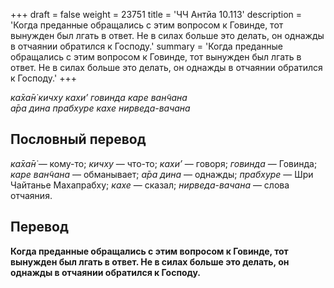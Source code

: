 +++
draft = false
weight = 23751
title = 'ЧЧ Антйа 10.113'
description = 'Когда преданные обращались с этим вопросом к Говинде, тот вынужден был лгать в ответ. Не в силах больше это делать, он однажды в отчаянии обратился к Господу.'
summary = 'Когда преданные обращались с этим вопросом к Говинде, тот вынужден был лгать в ответ. Не в силах больше это делать, он однажды в отчаянии обратился к Господу.'
+++

_ка̄ха̄н̇ кичху кахи’ говинда каре ван̃чана  
а̄ра дина прабхуре кахе нирведа-вачана_

## Пословный перевод

_ка̄ха̄н̇_ — кому-то; _кичху_ — что-то; _кахи’_ — говоря; _говинда_ — Говинда; _каре_ _ван̃чана_ — обманывает; _а̄ра_ _дина_ — однажды; _прабхуре_ — Шри Чайтанье Махапрабху; _кахе_ — сказал; _нирведа_\-_вачана_ — слова отчаяния.

## Перевод

**Когда преданные обращались с этим вопросом к Говинде, тот вынужден был лгать в ответ. Не в силах больше это делать, он однажды в отчаянии обратился к Господу.**
